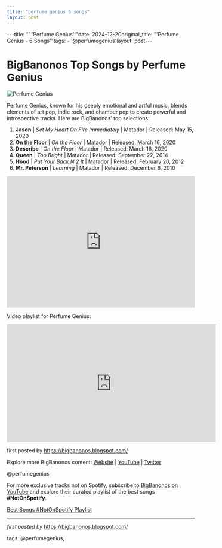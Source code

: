 ```yaml
---
title: "perfume genius 6 songs"
layout: post
---
```

---title: "' 'Perfume Genius''"date: 2024-12-20original_title: "'Perfume Genius - 6 Songs'"tags:  - '@perfumegenius'layout: post---<h1>BigBanonos Top Songs by Perfume Genius</h1><img src="https://images.ctfassets.net/g8qtv9gzg47d/5295nlcr1uE2ygaKUoAAWK/1bedbe4c73a2fa752156a08a0faccbba/perfume-genius-mike-hadreas-3.jpg?fl=progressive&fm=jpg&q=80" alt="Perfume Genius"> <p>Perfume Genius, known for his deeply emotional and artful music, blends elements of art pop, indie rock, and chamber pop to create powerful and introspective tracks. Here are BigBanonos' top selections:</p> <ol> <li><strong>Jason</strong> | <em>Set My Heart On Fire Immediately</em> | Matador | Released: May 15, 2020</li> <li><strong>On the Floor</strong> | <em>On the Floor</em> | Matador | Released: March 16, 2020</li> <li><strong>Describe</strong> | <em>On the Floor</em> | Matador | Released: March 16, 2020</li> <li><strong>Queen</strong> | <em>Too Bright</em> | Matador | Released: September 22, 2014</li> <li><strong>Hood</strong> | <em>Put Your Back N 2 It</em> | Matador | Released: February 20, 2012</li> <li><strong>Mr. Peterson</strong> | <em>Learning</em> | Matador | Released: December 6, 2010</li></ol> <div> <iframe src="https://open.spotify.com/embed/playlist/3m6NDnTZSmczA7TUIjcjut?utm_source=generator" width="100%" height="352" frameborder="0" allow="autoplay; clipboard-write; encrypted-media; fullscreen; picture-in-picture" loading="lazy"></iframe></div> <p>Video playlist for Perfume Genius:</p><div> <iframe allow="accelerometer; autoplay; encrypted-media; gyroscope; picture-in-picture" allowfullscreen="" frameborder="0" height="315" src="https://www.youtube.com/embed/videoseries?list=PLtuNtuTatqI1zQR3EMMwg4gmw-oXItVIT" width="560"></iframe></div> <p>first posted by <a href="https://bigbanonos.blogspot.com/">https://bigbanonos.blogspot.com/</a></p> <div> <p>Explore more BigBanonos content: <a href="https://bigbanonos.blogspot.com/">Website</a> | <a href="https://www.youtube.com/@BigBanonos">YouTube</a> | <a href="https://x.com/bigbanonos">Twitter</a></p></div> <!-- Tags --><p>@perfumegenius</p><!--Subscribe and Playlist Links--><div>    <p>For more exclusive tracks not on Spotify, subscribe to <a href="https://www.youtube.com/@BigBanonos" target="_blank">BigBanonos on YouTube</a> and explore their curated playlist of the best songs <strong>#NotOnSpotify</strong>.</p>    <p><a href="https://www.youtube.com/playlist?list=PLtuNtuTatqI0kFahUCbtbfenC_ET5O_tr" target="_blank">Best Songs #NotOnSpotify Playlist<br /></a></p></div><hr /><p><em>first posted by</em> <a href="https://bigbanonos.blogspot.com/" rel="noopener" target="_new">https://bigbanonos.blogspot.com/</a></p><p>tags: @perfumegenius,</p>
